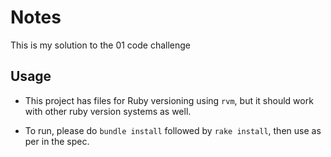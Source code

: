 # Notes

This is my solution to the 01 code challenge

## Usage

* This project has files for Ruby versioning using `rvm`, but it should work with other
ruby version systems as well.

* To run, please do `bundle install` followed by `rake install`, then use as per in the spec.

